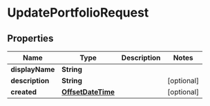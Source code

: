 

# UpdatePortfolioRequest

## Properties

Name | Type | Description | Notes
------------ | ------------- | ------------- | -------------
**displayName** | **String** |  | 
**description** | **String** |  |  [optional]
**created** | [**OffsetDateTime**](OffsetDateTime.md) |  |  [optional]



